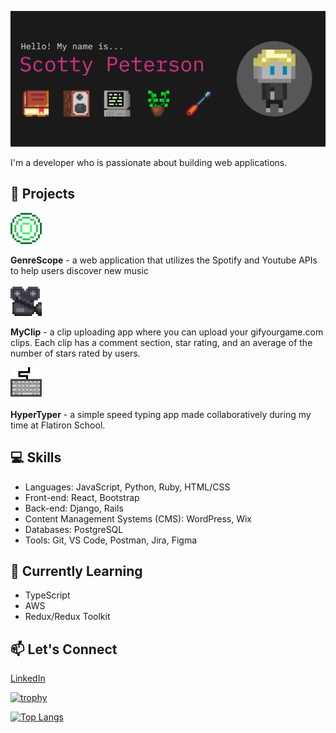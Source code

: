 [![MasterHead](./imgs/banner2.png)](https://www.scottypeterson.net/)

I'm a developer who is passionate about building web applications.

## 🚀 Projects

<img src="./imgs/GenreScope.gif" alt="GenreScope GIF" width="50"> 

**GenreScope** - a web application that utilizes the Spotify and Youtube APIs to help users discover new music

<img src="./imgs/MyClip.gif" alt="MyClip GIF" width="50"> 

**MyClip** - a clip uploading app where you can upload your gifyourgame.com clips. Each clip has a comment section, star rating, and an average of the number of stars rated by users.

<img src="./imgs/HyperTyper.gif" alt="HyperTyper GIF" width="50"> 

**HyperTyper** - a simple speed typing app made collaboratively during my time at Flatiron School.

## 💻 Skills

- Languages: JavaScript, Python, Ruby, HTML/CSS
- Front-end: React, Bootstrap
- Back-end: Django, Rails
- Content Management Systems (CMS): WordPress, Wix
- Databases: PostgreSQL
- Tools: Git, VS Code, Postman, Jira, Figma

## 🌱 Currently Learning

- TypeScript
- AWS
- Redux/Redux Toolkit

## 📫 Let's Connect

[LinkedIn](https://www.linkedin.com/in/scotty-peterson/)

[![trophy](https://github-profile-trophy.vercel.app/?username=ryo-ma&theme=onedark)](https://github.com/ryo-ma/github-profile-trophy)

[![Top Langs](https://github-readme-stats.vercel.app/api/top-langs/?username=scottsdaaale)](https://github.com/anuraghazra/github-readme-stats)
